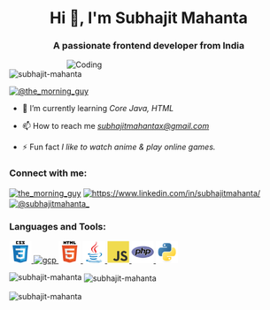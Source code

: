 <h1 align="center">Hi 👋, I'm Subhajit Mahanta</h1>
<h3 align="center">A passionate frontend developer from India</h3>
<img align="right" alt="Coding" width="400" src="https://media.giphy.com/media/qgQUggAC3Pfv687qPC/giphy.gif">

<p align="left"> <img src="https://komarev.com/ghpvc/?username=subhajit-mahanta&label=Profile%20views&color=0e75b6&style=flat" alt="subhajit-mahanta" /> </p>

<p align="left"> <a href="https://twitter.com/the_morning_guy" target="blank"><img src="https://img.shields.io/twitter/follow/@the_morning_guy?logo=twitter&style=for-the-badge" alt="@the_morning_guy" /></a> </p>

- 🌱 I’m currently learning *Core Java, HTML*

- 📫 How to reach me *subhajitmahantax@gmail.com*

- ⚡ Fun fact *I like to watch anime & play online games.*

<h3 align="left">Connect with me:</h3>
<p align="left">
<a href="https://twitter.com/the_morning_guy" target="blank"><img align="center" src="https://raw.githubusercontent.com/rahuldkjain/github-profile-readme-generator/master/src/images/icons/Social/twitter.svg" alt="the_morning_guy" height="30" width="40" /></a>
<a href="https://linkedin.com/in/https://www.linkedin.com/in/subhajitmahanta/" target="blank"><img align="center" src="https://raw.githubusercontent.com/rahuldkjain/github-profile-readme-generator/master/src/images/icons/Social/linked-in-alt.svg" alt="https://www.linkedin.com/in/subhajitmahanta/" height="30" width="40" /></a>
<a href="https://instagram.com/@subhajitmahanta_" target="blank"><img align="center" src="https://raw.githubusercontent.com/rahuldkjain/github-profile-readme-generator/master/src/images/icons/Social/instagram.svg" alt="@subhajitmahanta_" height="30" width="40" /></a>
</p>

<h3 align="left">Languages and Tools:</h3>
<p align="left"> <a href="https://www.w3schools.com/css/" target="_blank" rel="noreferrer"> <img src="https://raw.githubusercontent.com/devicons/devicon/master/icons/css3/css3-original-wordmark.svg" alt="css3" width="40" height="40"/> </a> <a href="https://cloud.google.com" target="_blank" rel="noreferrer"> <img src="https://www.vectorlogo.zone/logos/google_cloud/google_cloud-icon.svg" alt="gcp" width="40" height="40"/> </a> <a href="https://www.w3.org/html/" target="_blank" rel="noreferrer"> <img src="https://raw.githubusercontent.com/devicons/devicon/master/icons/html5/html5-original-wordmark.svg" alt="html5" width="40" height="40"/> </a> <a href="https://www.java.com" target="_blank" rel="noreferrer"> <img src="https://raw.githubusercontent.com/devicons/devicon/master/icons/java/java-original.svg" alt="java" width="40" height="40"/> </a> <a href="https://developer.mozilla.org/en-US/docs/Web/JavaScript" target="_blank" rel="noreferrer"> <img src="https://raw.githubusercontent.com/devicons/devicon/master/icons/javascript/javascript-original.svg" alt="javascript" width="40" height="40"/> </a> <a href="https://www.php.net" target="_blank" rel="noreferrer"> <img src="https://raw.githubusercontent.com/devicons/devicon/master/icons/php/php-original.svg" alt="php" width="40" height="40"/> </a> <a href="https://www.python.org" target="_blank" rel="noreferrer"> <img src="https://raw.githubusercontent.com/devicons/devicon/master/icons/python/python-original.svg" alt="python" width="40" height="40"/> </a> </p>

<p><img align="left" src="https://github-readme-stats.vercel.app/api/top-langs?username=subhajit-mahanta&show_icons=true&locale=en&layout=compact" alt="subhajit-mahanta" /></p>

<p>&nbsp;<img align="center" src="https://github-readme-stats.vercel.app/api?username=subhajit-mahanta&show_icons=true&locale=en" alt="subhajit-mahanta" /></p>

<p><img align="center" src="https://github-readme-streak-stats.herokuapp.com/?user=subhajit-mahanta&" alt="subhajit-mahanta" /></p>
